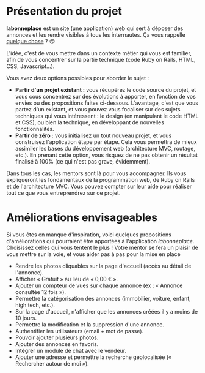# Présentation du projet

**labonneplace** est un site (une application) web qui sert à déposer des annonces et les rendre visibles à tous les internautes. Ça vous rappelle [quelque chose](https://www.leboncoin.fr/) ? :smirk:

L'idée, c'est de vous mettre dans un contexte métier qui vous est familier, afin de vous concentrer sur la partie technique (code Ruby on Rails, HTML, CSS, Javascript...).

Vous avez deux options possibles pour aborder le sujet :

- **Partir d'un projet existant :** vous récupérez le code source du projet, et vous cous concentrez sur des évolutions à apporter, en fonction de vos envies ou des propositions faites ci-dessous. L'avantage, c'est que vous partez d'un existant, et vous pouvez vous focaliser sur des sujets techniques qui vous intéressent : le design (en manipulant le code HTML et CSS), ou bien la technique, en développant de nouvelles fonctionnalités.
- **Partir de zéro :** vous initialisez un tout nouveau projet, et vous construisez l'application étape par étape. Cela vous permettra de mieux assimiler les bases du développement web (architecture MVC, routage, etc.). En prenant cette option, vous risquez de ne pas obtenir un résultat finalisé à 100% (ce qui n'est pas grave, évidemment).

Dans tous les cas, les mentors sont là pour vous accompagner. Ils vous expliqueront les fondamentaux de la programmation web, de Ruby on Rails et de l'architecture MVC. Vous pouvez compter sur leur aide pour réaliser tout ce que vous entreprendrez sur ce projet.

# Améliorations envisageables

Si vous êtes en manque d'inspiration, voici quelques propositions d'améliorations qui pourraient être apportées à l'application *labonneplace*. Choisissez celles qui vous tentent le plus ! Votre mentor se fera un plaisir de vous mettre sur la voie, et vous aider pas à pas pour la mise en place

- Rendre les photos cliquables sur la page d'accueil (accès au détail de l'annonce).
- Afficher « Gratuit » au lieu de « 0,00 € ».
- Ajouter un compteur de vues sur chaque annonce (ex : « Annonce consultée 12 fois »).
- Permettre la catégorisation des annonces (immobilier, voiture, enfant, high tech, etc.).
- Sur la page d'accueil, n'afficher que les annonces créées il y a moins de 10 jours.
- Permettre la modification et la suppression d'une annonce.
- Authentifier les utilisateurs (email + mot de passe).
- Pouvoir ajouter plusieurs photos.
- Ajouter des annonces en favoris.
- Intégrer un module de chat avec le vendeur.
- Ajouter une adresse et permettre la recherche géolocalisée (« Rechercher autour de moi »).
